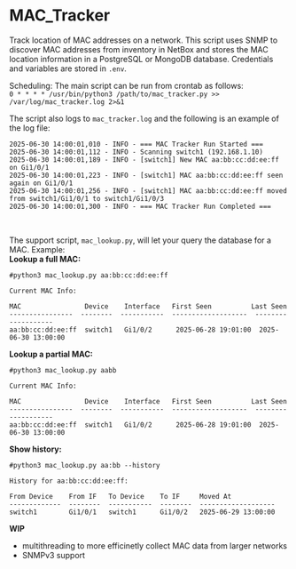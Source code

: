 # MAC_Tracker
Track location of MAC addresses on a network.  This script uses SNMP to discover MAC addresses from inventory in NetBox and stores the MAC location information in a PostgreSQL or MongoDB database.  Credentials and variables are stored in `.env`.

Scheduling:
The main script can be run from crontab as follows:<br>
`0 * * * * /usr/bin/python3 /path/to/mac_tracker.py >> /var/log/mac_tracker.log 2>&1`

The script also logs to `mac_tracker.log` and the following is an example of the log file:<br>
```
2025-06-30 14:00:01,010 - INFO - === MAC Tracker Run Started ===
2025-06-30 14:00:01,112 - INFO - Scanning switch1 (192.168.1.10)
2025-06-30 14:00:01,189 - INFO - [switch1] New MAC aa:bb:cc:dd:ee:ff on Gi1/0/1
2025-06-30 14:00:01,223 - INFO - [switch1] MAC aa:bb:cc:dd:ee:ff seen again on Gi1/0/1
2025-06-30 14:00:01,256 - INFO - [switch1] MAC aa:bb:cc:dd:ee:ff moved from switch1/Gi1/0/1 to switch1/Gi1/0/3
2025-06-30 14:00:01,300 - INFO - === MAC Tracker Run Completed ===
```

<br>

The support script, `mac_lookup.py`, will let your query the database for a MAC.  Example:<br>
**Lookup a full MAC:**
```
#python3 mac_lookup.py aa:bb:cc:dd:ee:ff

Current MAC Info:

MAC                Device    Interface   First Seen          Last Seen
----------------  --------  -----------  -------------------  -------------------
aa:bb:cc:dd:ee:ff  switch1   Gi1/0/2      2025-06-28 19:01:00  2025-06-30 13:00:00
```

 **Lookup a partial MAC:**
 ```
#python3 mac_lookup.py aabb

Current MAC Info:

MAC                Device    Interface   First Seen          Last Seen
----------------  --------  -----------  -------------------  -------------------
aa:bb:cc:dd:ee:ff  switch1   Gi1/0/2      2025-06-28 19:01:00  2025-06-30 13:00:00
```

**Show history:**
```
#python3 mac_lookup.py aa:bb --history

History for aa:bb:cc:dd:ee:ff:

From Device    From IF   To Device    To IF     Moved At
-------------  --------  -----------  --------  -------------------
switch1        Gi1/0/1   switch1      Gi1/0/2   2025-06-29 13:00:00
```

**WIP**<br>
* multithreading to more efficinetly collect MAC data from larger networks
* SNMPv3 support
